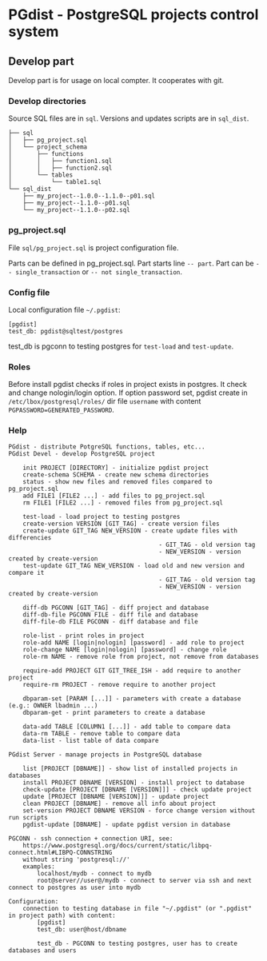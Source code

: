 # PGdist - PostgreSQL projects control system

## Develop part

Develop part is for usage on local compter. It cooperates with git.

### Develop directories

Source SQL files are in `sql`. Versions and updates scripts are in `sql_dist`.

```
├── sql
│   ├── pg_project.sql
│   └── project_schema
│       ├── functions
│       │   ├── function1.sql
│       │   ├── function2.sql
│       └── tables
│           └── table1.sql
└── sql_dist
    ├── my_project--1.0.0--1.1.0--p01.sql
    ├── my_project--1.1.0--p01.sql
    └── my_project--1.1.0--p02.sql
```

### pg_project.sql

File `sql/pg_project.sql` is project configuration file.

Parts can be defined in pg_project.sql. Part starts line `-- part`. Part can be `-- single_transaction` or `-- not single_transaction`.

### Config file

Local configuration file `~/.pgdist`:

```
[pgdist]
test_db: pgdist@sqltest/postgres
```

test_db is pgconn to testing postgres for `test-load` and `test-update`.

### Roles

Before install pgdist checks if roles in project exists in postgres. It check and change nologin/login option. If option password set, pgdist create in `/etc/lbox/postgresql/roles/` dir file `username` with content `PGPASSWORD=GENERATED_PASSWORD`.


### Help
```
PGdist - distribute PotgreSQL functions, tables, etc...
PGdist Devel - develop PostgreSQL project

    init PROJECT [DIRECTORY] - initialize pgdist project
    create-schema SCHEMA - create new schema directories
    status - show new files and removed files compared to pg_project.sql
    add FILE1 [FILE2 ...] - add files to pg_project.sql
    rm FILE1 [FILE2 ...] - removed files from pg_project.sql

    test-load - load project to testing postgres
    create-version VERSION [GIT_TAG] - create version files
    create-update GIT_TAG NEW_VERSION - create update files with differencies
                                          - GIT_TAG - old version tag
                                          - NEW_VERSION - version created by create-version
    test-update GIT_TAG NEW_VERSION - load old and new version and compare it
                                          - GIT_TAG - old version tag
                                          - NEW_VERSION - version created by create-version

    diff-db PGCONN [GIT_TAG] - diff project and database
    diff-db-file PGCONN FILE - diff file and database
    diff-file-db FILE PGCONN - diff database and file

    role-list - print roles in project
    role-add NAME [login|nologin] [password] - add role to project
    role-change NAME [login|nologin] [password] - change role
    role-rm NAME - remove role from project, not remove from databases

    require-add PROJECT GIT GIT_TREE_ISH - add require to another project
    require-rm PROJECT - remove require to another project

    dbparam-set [PARAM [...]] - parameters with create a database (e.g.: OWNER lbadmin ...)
    dbparam-get - print parameters to create a database

    data-add TABLE [COLUMN1 [...]] - add table to compare data
    data-rm TABLE - remove table to compare data
    data-list - list table of data compare

PGdist Server - manage projects in PostgreSQL database

    list [PROJECT [DBNAME]] - show list of installed projects in databases
    install PROJECT DBNAME [VERSION] - install project to database
    check-update [PROJECT [DBNAME [VERSION]]] - check update project
    update [PROJECT [DBNAME [VERSION]]] - update project
    clean PROJECT [DBNAME] - remove all info about project
    set-version PROJECT DBNAME VERSION - force change version without run scripts
    pgdist-update [DBNAME] - update pgdist version in database

PGCONN - ssh connection + connection URI, see:
    https://www.postgresql.org/docs/current/static/libpq-connect.html#LIBPQ-CONNSTRING
    without string 'postgresql://'
    examples:
        localhost/mydb - connect to mydb
        root@server//user@/mydb - connect to server via ssh and next connect to postgres as user into mydb

Configuration:
    connection to testing database in file "~/.pgdist" (or ".pgdist" in project path) with content:
        [pgdist]
        test_db: user@host/dbname

        test_db - PGCONN to testing postgres, user has to create databases and users
```
